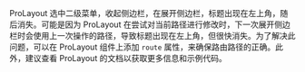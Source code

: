ProLayout 选中二级菜单，收起侧边栏，在展开侧边栏，标题出现在左上角，随后消失。可能是因为 ProLayout 在尝试对当前路径进行修改时，下一次展开侧边栏时会使用上一次操作的路径，导致标题出现在左上角，但很快消失。为了解决此问题，可以在 ProLayout 组件上添加 `route` 属性，来确保路由路径的正确。此外，建议查看 ProLayout 的文档以获取更多信息和示例代码。
